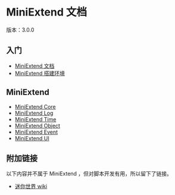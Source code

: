 # MiniExtend 文档
版本：3.0.0  

## 入门
- [MiniExtend 文档](./document.html)  
- [MiniExtend 搭建环境](./environment.html)  

## MiniExtend
- [MiniExtend Core](./core.html)
- [MiniExtend Log](./log.html)
- [MiniExtend Time](./time.html)
- [MiniExtend Object](./object.html)
- [MiniExtend Event](./event.html)
- [MiniExtend UI](./ui.html)

## 附加链接
以下内容并不属于 MiniExtend ，但对脚本开发有用，所以留下了链接。  
- [迷你世界 wiki](https://github.com/Mini-World-Dev-Org/Mini-World-Wiki/wiki/)
